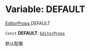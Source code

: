 # Variable: DEFAULT

[EditorProps](/auto-docs/fixed-layout-editor/modules/EditorProps.md).DEFAULT

`Const` **DEFAULT**: [`EditorProps`](/auto-docs/fixed-layout-editor/interfaces/EditorProps-1.md)

默认配置

